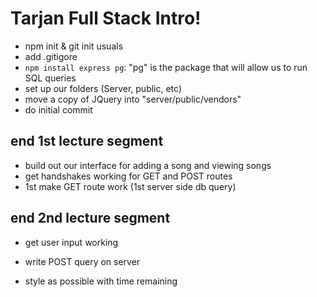Tarjan Full Stack Intro!
===

- npm init & git init usuals
- add .gitigore
- `npm install express pg`: "pg" is the package that will allow us to run SQL queries 
- set up our folders (Server, public, etc)
- move a copy of JQuery into "server/public/vendors"
- do initial commit

end 1st lecture segment
---

- build out our interface for adding a song and viewing songs
- get handshakes working for GET and POST routes
- 1st make GET route work (1st server side db query)


end 2nd lecture segment
---

- get user input working
- write POST query on server

- style as possible with time remaining